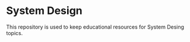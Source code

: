 System Design
=============

This repository is used to keep educational resources for System Desing topics.
